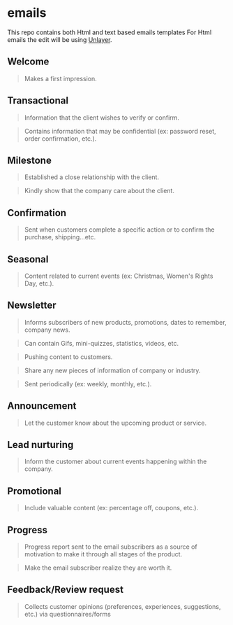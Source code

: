 # emails

This repo contains both Html and text based emails templates
For Html emails the edit will be using [Unlayer](https://unlayer.com/).

## Welcome 

> Makes a first impression.

## Transactional

>	Information that the client wishes to verify or confirm.

> Contains information that may be confidential (ex: password reset, order confirmation, etc.).

## Milestone

> Established a close relationship with the client.

>	Kindly show that the company care about the client.

## Confirmation 

> Sent when customers complete a specific action or to confirm the purchase, shipping...etc.

## Seasonal

>	Content related to current events (ex: Christmas, Women's Rights Day, etc.).

## Newsletter

> Informs subscribers of new products, promotions, dates to remember, company news.

> Can contain Gifs, mini-quizzes, statistics, videos, etc.

> Pushing content to customers.

> Share any new pieces of information of company or industry.

> Sent periodically (ex: weekly, monthly, etc.).

##	Announcement

>	Let the customer know about the upcoming product or service.

##	Lead nurturing

> Inform the customer about current events happening within the company.

## Promotional

> Include valuable content (ex: percentage off, coupons, etc.).

## Progress

> Progress report sent to the email subscribers as a source of motivation to make it through all stages of the product.

> Make the email subscriber realize they are worth it.

## Feedback/Review request

> Collects customer opinions (preferences, experiences, suggestions, etc.) via questionnaires/forms

